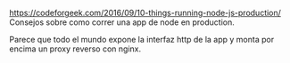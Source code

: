 https://codeforgeek.com/2016/09/10-things-running-node-js-production/
Consejos sobre como correr una app de node en production.

Parece que todo el mundo expone la interfaz http de la app y monta por encima un proxy reverso con nginx.
